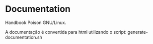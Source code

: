 # Documentation
Handbook Poison GNU/Linux.

A documentação é convertida para html utilizando o script: generate-documentation.sh

